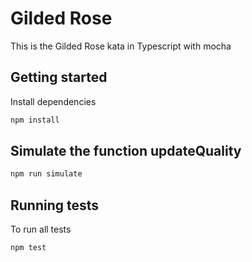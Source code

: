 # Gilded Rose

This is the Gilded Rose kata in Typescript with mocha

## Getting started

Install dependencies

```sh
npm install
```
## Simulate the function updateQuality

```sh
npm run simulate
```
## Running tests

To run all tests

```sh
npm test
```


